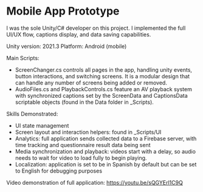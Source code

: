 # Mobile App Prototype
I was the sole Unity/C# developer on this project. I implemented the full UI/UX flow, captions display, and data saving capabilities.

Unity version: 2021.3
Platform: Android (mobile)

Main Scripts: 
- ScreenChanger.cs controls all pages in the app, handling unity events, button interactions, and switching screens. It is a modular design that can handle any number of screens being added or removed.
- AudioFiles.cs and PlaybackControls.cs feature an AV playback system with synchronized captions set by the ScreenData and CaptionsData scriptable objects (found in the Data folder in _Scripts).

Skills Demonstrated:
- UI state management
- Screen layout and interaction helpers: found in _Scripts/UI
- Analytics: full application sends collected data to a Firebase server, with time tracking and questionnaire result data being sent
- Media synchronization and playback: videos start with a delay, so audio needs to wait for video to load fully to begin playing.
- Localization: application is set to be in Spanish by default but can be set to English for debugging purposes

Video demonstration of full application: https://youtu.be/sQGYErl1C9Q
